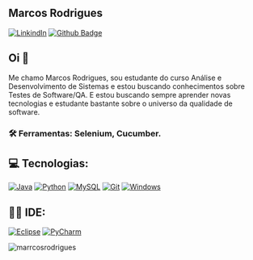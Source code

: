 ## Marcos Rodrigues
[![LinkindIn](https://img.shields.io/badge/-LinkedIn-blue?style=flat-square&logo=Linkedin&logoColor=white&link=https://github.com/MarrcosRodrigues)](https://github.com/MarrcosRodrigues)
[![Github Badge](https://img.shields.io/badge/-Github-000?style=flat-square&logo=Github&logoColor=white&link=https://github.com/MarrcosRodrigues)](https://github.com/MarrcosRodrigues)

## Oi 👋

Me chamo Marcos Rodrigues, sou estudante do curso Análise e Desenvolvimento de Sistemas e estou buscando conhecimentos sobre Testes de Software/QA. E estou buscando sempre aprender novas tecnologias e estudante bastante sobre o universo da qualidade de software.

### 🛠 Ferramentas: Selenium, Cucumber.

## 💻 Tecnologias:

[![Java](https://img.shields.io/badge/Java-ED8B00?style=for-the-badge&logo=java&logoColor=white&link=https://www.oracle.com/br/java/)](https://www.oracle.com/br/java/)
[![Python](https://img.shields.io/badge/Python-FFD43B?style=for-the-badge&logo=python&logoColor=blue&link=https://www.python.org/)](https://www.python.org/)
[![MySQL](https://img.shields.io/badge/MySQL-005C84?style=for-the-badge&logo=mysql&logoColor=white&link=https://www.mysql.com/)](https://www.mysql.com/)
[![Git](https://img.shields.io/badge/GIT-E44C30?style=for-the-badge&logo=git&logoColor=white&link=https://git-scm.com/)](https://git-scm.com/)
[![Windows](https://img.shields.io/badge/Windows-0078D6?style=for-the-badge&logo=windows&logoColor=white&link=https://www.microsoft.com/pt-br/windows)](https://www.microsoft.com/pt-br/windows)

## 👩‍💻 IDE:
[![Eclipse](https://img.shields.io/badge/Eclipse-2C2255?style=for-the-badge&logo=eclipse&logoColor=white&link=https://www.eclipse.org/downloads/)](https://www.eclipse.org/downloads/)
[![PyCharm](https://img.shields.io/badge/PyCharm-000000.svg?&style=for-the-badge&logo=PyCharm&logoColor=white&link=https://www.jetbrains.com/pt-br/pycharm/)](https://www.jetbrains.com/pt-br/pycharm/)

<p><img align="center" src="https://github-readme-stats.vercel.app/api/top-langs?username=marrcosrodrigues&show_icons=true&locale=en&layout=compact" alt="marrcosrodrigues" /></p>


